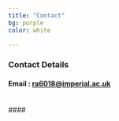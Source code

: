 ```yaml
---
title: "Contact"
bg: purple
color: white

---
```

### **Contact Details**
#### Email : ra6018@imperial.ac.uk
<br>
#### <span class="more-icons">
<a href="https://scholar.google.com/citations?user=2XOwlrkAAAAJ&hl=en"><i class="fa fa-google fa-1x"></i></a>
<a href="https://twitter.com/ranyaaloufi"><i class="fa fa-twitter fa-1x"></i></a>
<a href="https://uk.linkedin.com/in/ranya-aloufi-150393150"><i class="fa fa-linkedin fa-1x"></i></a>
<a href="https://github.com/RanyaJumah"><i class="fa fa-github fa-1x"></i></a>
</span>


